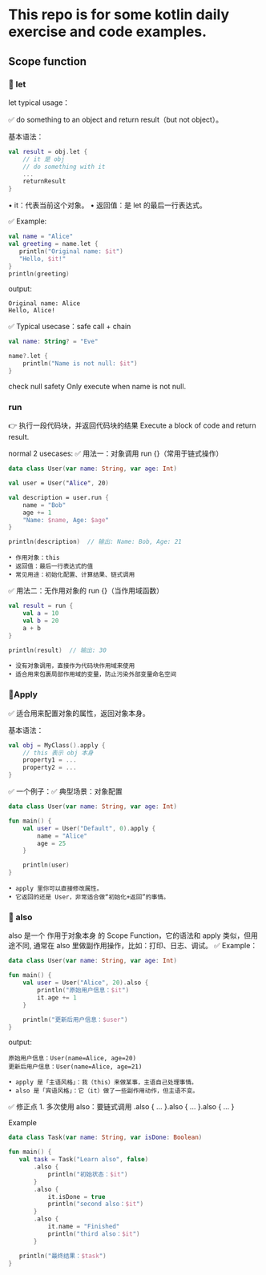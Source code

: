 # This repo is for some kotlin daily exercise and code examples. 

## Scope function

### 🌟 let 

let typical usage：

✅ do something to an object and return result（but not object）。

基本语法：
```kotlin
val result = obj.let {
    // it 是 obj
    // do something with it
    ...
    returnResult
}
```
• it：代表当前这个对象。
• 返回值：是 let 的最后一行表达式。

✅ Example:
 ```kotlin
val name = "Alice"
val greeting = name.let {
    println("Original name: $it")
    "Hello, $it!"
}
println(greeting)
```
output:
```
Original name: Alice
Hello, Alice!
```
✅ Typical usecase：safe call + chain
```kotlin
val name: String? = "Eve"

name?.let {
    println("Name is not null: $it")
}
```
check null safety
Only execute when name is not null.



### run
👉 执行一段代码块，并返回代码块的结果
Execute a block of code and return result.

normal 2 usecases:
✅ 用法一：对象调用 run {}（常用于链式操作）
```kotlin
data class User(var name: String, var age: Int)

val user = User("Alice", 20)

val description = user.run {
    name = "Bob"
    age += 1
    "Name: $name, Age: $age"
}

println(description)  // 输出: Name: Bob, Age: 21
```
	• 作用对象：this
	• 返回值：最后一行表达式的值
	• 常见用途：初始化配置、计算结果、链式调用

✅ 用法二：无作用对象的 run {}（当作用域函数）
```kotlin
val result = run {
    val a = 10
    val b = 20
    a + b
}

println(result)  // 输出: 30
```
	• 没有对象调用，直接作为代码块作用域来使用
	• 适合用来包裹局部作用域的变量，防止污染外部变量命名空间

 ### 🔧Apply
 
✅ 适合用来配置对象的属性，返回对象本身。

基本语法：
```kotlin
val obj = MyClass().apply {
    // this 表示 obj 本身
    property1 = ...
    property2 = ...
}
```
✅ 一个例子：✅ 典型场景：对象配置
```kotlin
data class User(var name: String, var age: Int)

fun main() {
    val user = User("Default", 0).apply {
        name = "Alice"
        age = 25
    }

    println(user)
}
```
	• apply 里你可以直接修改属性。
	• 它返回的还是 User，非常适合做“初始化+返回”的事情。

### 🔹 also
also 是一个 作用于对象本身 的 Scope Function，它的语法和 apply 类似，但用途不同, 通常在 also 里做副作用操作，比如：打印、日志、调试。
✅ Example：
```kotlin
data class User(var name: String, var age: Int)

fun main() {
    val user = User("Alice", 20).also {
        println("原始用户信息：$it")
        it.age += 1
    }

    println("更新后用户信息：$user")
}
```
output:
```
原始用户信息：User(name=Alice, age=20)
更新后用户信息：User(name=Alice, age=21)
```
	• apply 是「主语风格」：我（this）来做某事，主语自己处理事情。
	• also 是「宾语风格」：它（it）做了一些副作用动作，但主语不变。
 ✅ 修正点
	1.	多次使用 also：要链式调用 .also { ... }.also { ... }.also { ... }

 Example
 ```kotlin
data class Task(var name: String, var isDone: Boolean)

fun main() {
    val task = Task("Learn also", false)
        .also {
            println("初始状态：$it")
        }
        .also {
            it.isDone = true
            println("second also：$it")
        }
        .also {
            it.name = "Finished"
            println("third also：$it")
        }

    println("最终结果：$task")
}
```



























































































































